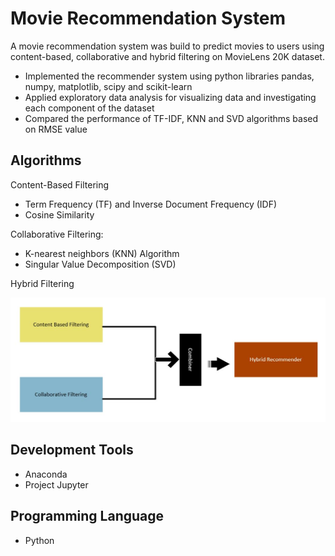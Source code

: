 # Movie Recommendation System

A movie recommendation system was build to predict movies to users using content-based, collaborative and hybrid filtering on MovieLens 20K dataset.

- Implemented the recommender system using python libraries pandas, numpy, matplotlib, scipy and scikit-learn 
- Applied exploratory data analysis for visualizing data and investigating each component of the dataset
- Compared the performance of TF-IDF, KNN and SVD algorithms based on RMSE value

## Algorithms

Content-Based Filtering

- Term Frequency (TF) and Inverse Document Frequency (IDF)
- Cosine Similarity

Collaborative Filtering:

- K-nearest neighbors (KNN) Algorithm
- Singular Value Decomposition (SVD)

Hybrid Filtering

![Movie Recommendation System ](demo/p5.JPG)

## Development Tools
- Anaconda
- Project Jupyter

## Programming Language 
- Python
